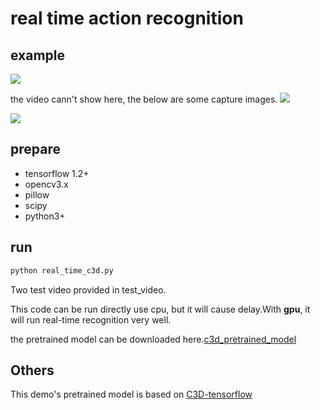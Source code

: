 # real time action recognition
## example

![](http://owvctf4l4.bkt.clouddn.com/ql41i-wgywx.gif)

the video cann't show here, the below are some capture images.
![](http://owvctf4l4.bkt.clouddn.com/video_classification_img1.png)

![](http://owvctf4l4.bkt.clouddn.com/video_classification_img2.png)

## prepare
* tensorflow 1.2+  
* opencv3.x  
* pillow
* scipy
* python3+

## run

```bash
python real_time_c3d.py
```
Two test video provided in test_video.

This code can be run directly use cpu, but it will cause delay.With  **gpu**, it will run real-time recognition very well.

the pretrained model can be downloaded here.[c3d_pretrained_model](https://www.dropbox.com/sh/8wcjrcadx4r31ux/AAAkz3dQ706pPO8ZavrztRCca?dl=0)


## Others
This demo's pretrained model is based on [C3D-tensorflow](https://github.com/hx173149/C3D-tensorflow)
